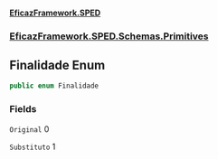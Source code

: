#### [EficazFramework.SPED](EficazFrameworkSPED.md 'EficazFramework SPED')
### [EficazFramework.SPED.Schemas.Primitives](EficazFramework.SPED.Schemas.Primitives.md 'EficazFramework.SPED.Schemas.Primitives')

## Finalidade Enum

```csharp
public enum Finalidade
```
### Fields

<a name='EficazFramework.SPED.Schemas.Primitives.Finalidade.Original'></a>

`Original` 0

<a name='EficazFramework.SPED.Schemas.Primitives.Finalidade.Substituto'></a>

`Substituto` 1